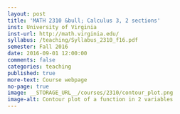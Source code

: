 ```yaml
---
layout: post
title: 'MATH 2310 &bull; Calculus 3, 2 sections'
inst: University of Virginia
inst-url: http://math.virginia.edu/
syllabus: /teaching/Syllabus_2310_f16.pdf
semester: Fall 2016
date: 2016-09-01 12:00:00
comments: false
categories: teaching
published: true
more-text: Course webpage
no-page: true
image: __STORAGE_URL__/courses/2310/contour_plot.png
image-alt: Contour plot of a function in 2 variables
---
```

